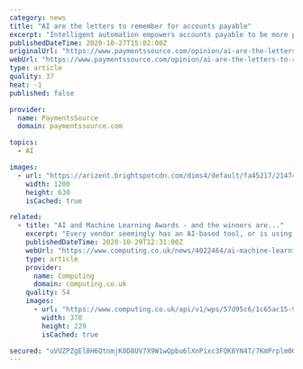 ```yaml
---
category: news
title: "AI are the letters to remember for accounts payable"
excerpt: "Intelligent automation empowers accounts payable to be more proactive in making strategic contributions to the longevity of the business. With automation and advanced analytics, AP teams can process invoices more quickly. Automation ensures invoices are ..."
publishedDateTime: 2020-10-27T15:02:00Z
originalUrl: "https://www.paymentssource.com/opinion/ai-are-the-letters-to-remember-for-accounts-payable"
webUrl: "https://www.paymentssource.com/opinion/ai-are-the-letters-to-remember-for-accounts-payable"
type: article
quality: 37
heat: -1
published: false

provider:
  name: PaymentsSource
  domain: paymentssource.com

topics:
  - AI

images:
  - url: "https://arizent.brightspotcdn.com/dims4/default/fa45217/2147483647/strip/true/crop/1177x618+0+280/resize/1200x630!/quality/90/?url=https%3A%2F%2Fsource-media-brightspot.s3.amazonaws.com%2Fd9%2F9b%2F94fe065c45088edd2b55a7b64977%2Ftrapani-michelle-kofax-opinion-pso.jpg"
    width: 1200
    height: 630
    isCached: true

related:
  - title: "AI and Machine Learning Awards - and the winners are..."
    excerpt: "Every vendor seemingly has an AI-based tool, or is using machine learning to solve common problems. The challenge is how to sort fact from fiction - or, to put it more charitably, find the absolute best of the best. We launched the AI & Machine Learning ..."
    publishedDateTime: 2020-10-29T12:31:00Z
    webUrl: "https://www.computing.co.uk/news/4022464/ai-machine-learning-awards-winners"
    type: article
    provider:
      name: Computing
      domain: computing.co.uk
    quality: 54
    images:
      - url: "https://www.computing.co.uk/api/v1/wps/57d95c6/1c65ac15-9090-4335-8498-21ccf8ae6044/4/AI-Machine-Learning-Awards-trophies-2-370x229.jpg"
        width: 370
        height: 229
        isCached: true

secured: "uVUZPZgEl8H6QtnmjK0D8UV7X9W1wQpbu6lXnPixc3FQK8YN4T/7KmPrplm0G3P96L1rW20yS12zAHA/hwTBhVKFCm4pLfYKf92iCM5hsBTdX7hS4qTCqZzAG7OmhtM7+sNOg6y4Q3S+/UIeLOTIa3r9U/GqC5AP5pATvi1Lvseae9lpydpX17g1AabQFMYXxEnL9ufoXMujuB5tb2VnBuLEmEEadIwW7WmrW1CCAeBALmIF9o3vhBa4WmEGmxOZcpjA1PGtgABFYDGSi312INzrxZoAYK6TjyemK8bk8vzTIDoN/Chm023nzJQoe25wK/A0p1tpubMtRZn+jVOVe9VUux9/37IHVFHdGn0m5/k=;MX/3GnFxVBC2guEAl0PdRg=="
---
```



